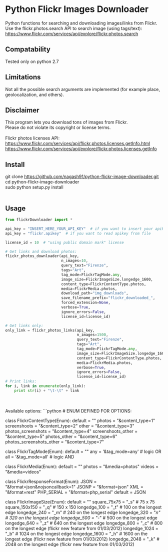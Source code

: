 # Python Flickr Images Downloader
Python functions for searching and downloading images/links from Flickr.<br />
Use the flickr.photos.search API to search image (using tags/text):<br />
https://www.flickr.com/services/api/explore/flickr.photos.search<br />

## Compatability
Tested only on python 2.7

## Limitations
Not all the possible search arguments are implemented (for example place, geolocalization, and others).


## Disclaimer
This program lets you download tons of images from Flickr.<br />
Please do not violate its copyright or license terms. <br />
 <br />
Flickr photos licenses API:  <br />
https://www.flickr.com/services/api/flickr.photos.licenses.getInfo.html
https://www.flickr.com/services/api/explore/flickr.photos.licenses.getInfo

## Install
git clone https://github.com/nagash91/python-flickr-image-downloader.git <br />
cd python-flickr-image-downloader <br />
sudo python setup.py install <br />
 <br />

## Usage
```python
from flickrDownloader import *

api_key = "INSERT_HERE_YOUR_API_KEY"  # if you want to insert your apikey in source code
api_key = "flickr.apikey"  # if you want to read apikey from file

license_id = 10  # "using public domain mark" license

# Get links and download photos:
flickr_photos_downloader(api_key,
                         n_images=10,
                         query_text="Firenze",
                         tags="Art",
                         tag_mode=FlickrTagMode.any,
                         image_size=FlickrImageSize.longedge_1600,
                         content_type=FlickrContentType.photos,
                         media=FlickrMedia.photos,
                         download_path="img_downloads",
                         save_filename_prefix="flickr_downloaded_",
                         forced_extension=None,
                         verbose=True,
                         ignore_errors=False,
                         license_id=license_id)

# Get links only:
only_link = flickr_photos_links(api_key,
                                n_images=1500,
                                query_text="Firenze",
                                tags="Art",
                                tag_mode=FlickrTagMode.any,
                                image_size=FlickrImageSize.longedge_1600,
                                content_type=FlickrContentType.photos,
                                media=FlickrMedia.photos,
                                verbose=True,
                                ignore_errors=False,
                                license_id=license_id)
# Print links:
for i, link in enumerate(only_link):
    print str(i) + "\t-\t" + link                       
```
 <br />
 <br />
Available options:
```python
# ENUM DEFINED FOR OPTIONS:

class FlickrContentType(Enum):
    default                  = ""
    photos                   = "&content_type=1"
    screenshoots             = "&content_type=2"
    other                    = "&content_type=3"
    photos_screenshots       = "&content_type=4"
    screenshoots_other       = "&content_type=5"
    photos_other             = "&content_type=6"
    photos_screenshots_other = "&content_type=7"


class FlickrTagMode(Enum):
    default = ""
    any     = '&tag_mode=any' # logic OR
    all     = '&tag_mode=all' # logic AND


class FlickrMedia(Enum):
    default = ""
    photos  = "&media=photos"
    videos  = "&media=videos"


class FlickrResponseFormat(Enum):
    JSON       = "&format=json&nojsoncallback=1"
    JSONP      = "&format=json"
    XML        = "&format=rest"
    PHP_SERIAL = "&format=php_serial"
    default = JSON

class FlickrImageSize(Enum):
    default = ""
    square_75x75   = "_s"  # 75 x 75
    square_150x150 = "_q"  # 150 x 150
    longedge_100   = "_t"  # 100 on the longest edge
    longedge_240   = "_m"  # 240 on the longest edge
    longedge_320   = "_n"  # 320 on the longest edge
    longedge_500   = "_-"  # 500 on the longest edge
    longedge_640   = "_z"  # 640 on the longest edge
    longedge_800   = "_c"  # 800 on the longest edge (flickr new feature from 01/03/2012)
    longedge_1024  = "_b"  # 1024 on the longest edge
    longedge_1600  = "_h"  # 1600 on the longest edge (flickr new feature from 01/03/2012)
    longedge_2048  = "_k"  # 2048 on the longest edge (flickr new feature from 01/03/2012)
```
